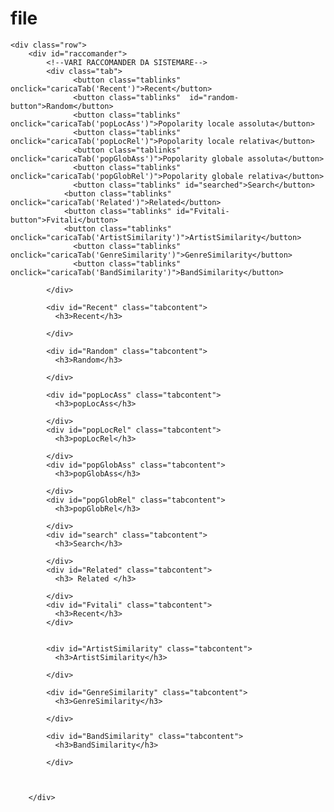 # file



<!--Div raccomander -->
	<div class="row">
		<div id="raccomander">
			<!--VARI RACCOMANDER DA SISTEMARE-->
			<div class="tab">
				  <button class="tablinks" onclick="caricaTab('Recent')">Recent</button>
				  <button class="tablinks"  id="random-button">Random</button>
				  <button class="tablinks" onclick="caricaTab('popLocAss')">Popolarity locale assoluta</button>
				  <button class="tablinks" onclick="caricaTab('popLocRel')">Popolarity locale relativa</button>
				  <button class="tablinks" onclick="caricaTab('popGlobAss')">Popolarity globale assoluta</button>
				  <button class="tablinks" onclick="caricaTab('popGlobRel')">Popolarity globale relativa</button>
				  <button class="tablinks" id="searched">Search</button>
				<button class="tablinks" onclick="caricaTab('Related')">Related</button>
				<button class="tablinks" id="Fvitali-button">Fvitali</button>
				<button class="tablinks" onclick="caricaTab('ArtistSimilarity')">ArtistSimilarity</button>
				  <button class="tablinks" onclick="caricaTab('GenreSimilarity')">GenreSimilarity</button>
				  <button class="tablinks" onclick="caricaTab('BandSimilarity')">BandSimilarity</button>

			</div>

			<div id="Recent" class="tabcontent">
			  <h3>Recent</h3>
			
			</div>

			<div id="Random" class="tabcontent">
			  <h3>Random</h3>
			 
			</div>

			<div id="popLocAss" class="tabcontent">
			  <h3>popLocAss</h3>
			 
			</div>
			<div id="popLocRel" class="tabcontent">
			  <h3>popLocRel</h3>
			 
			</div>
			<div id="popGlobAss" class="tabcontent">
			  <h3>popGlobAss</h3>
			 
			</div>
			<div id="popGlobRel" class="tabcontent">
			  <h3>popGlobRel</h3>
			 
			</div>
			<div id="search" class="tabcontent">
			  <h3>Search</h3>
			 
			</div>	
			<div id="Related" class="tabcontent">
			  <h3> Related </h3>

			</div>
			<div id="Fvitali" class="tabcontent">
			  <h3>Recent</h3>
			</div>

			
			<div id="ArtistSimilarity" class="tabcontent">
			  <h3>ArtistSimilarity</h3>
			
			</div>

			<div id="GenreSimilarity" class="tabcontent">
			  <h3>GenreSimilarity</h3>
			
			</div>

			<div id="BandSimilarity" class="tabcontent">
			  <h3>BandSimilarity</h3>
			
			</div>


				
		</div>
